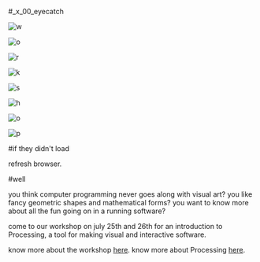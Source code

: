 #_x_00_eyecatch

![w](https://raw.githubusercontent.com/ccc-cgj/workshop_x/master/_x_00/_eyecatch_imgs/w.PNG)

![o](https://raw.githubusercontent.com/ccc-cgj/workshop_x/master/_x_00/_eyecatch_imgs/o.PNG)

![r](https://raw.githubusercontent.com/ccc-cgj/workshop_x/master/_x_00/_eyecatch_imgs/r.PNG)

![k](https://raw.githubusercontent.com/ccc-cgj/workshop_x/master/_x_00/_eyecatch_imgs/k.PNG)

![s](https://raw.githubusercontent.com/ccc-cgj/workshop_x/master/_x_00/_eyecatch_imgs/s.PNG)

![h](https://raw.githubusercontent.com/ccc-cgj/workshop_x/master/_x_00/_eyecatch_imgs/h.PNG)

![o](https://raw.githubusercontent.com/ccc-cgj/workshop_x/master/_x_00/_eyecatch_imgs/o2.PNG)

![p](https://raw.githubusercontent.com/ccc-cgj/workshop_x/master/_x_00/_eyecatch_imgs/p.PNG)

#if they didn't load

refresh browser.

#well

you think computer programming never goes along with visual art?
you like fancy geometric shapes and mathematical forms?
you want to know more about all the fun going on in a running software?

come to our workshop on july 25th and 26th for an introduction to Processing, a tool for making visual and interactive software.

know more about the workshop [here](/_README.md).
know more about Processing [here](http://processing.org/).
